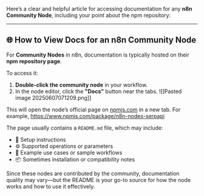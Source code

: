 Here’s a clear and helpful article for accessing documentation for any **n8n Community Node**, including your point about the npm repository:

---

## 🌐 How to View Docs for an n8n Community Node

For **Community Nodes** in n8n, documentation is typically hosted on their **npm repository page**.

To access it:
1. **Double-click the community node** in your workflow.
2. In the node editor, click the **"Docs"** button near the tabs.
   ![[Pasted image 20250607071209.png]]

This will open the node’s official page on [npmjs.com](https://www.npmjs.com) in a new tab. For example, https://www.npmjs.com/package/n8n-nodes-serpapi

The page usually contains a `README.md` file, which may include:

* 📄 Setup instructions
* ⚙️ Supported operations or parameters
* 🧩 Example use cases or sample workflows
* 📦 Sometimes installation or compatibility notes

Since these nodes are contributed by the community, documentation quality may vary—but the README is your go-to source for how the node works and how to use it effectively.
